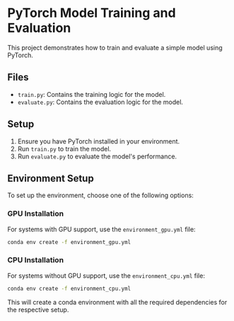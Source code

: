 # PyTorch Model Training and Evaluation

This project demonstrates how to train and evaluate a simple model using PyTorch.

## Files

- `train.py`: Contains the training logic for the model.
- `evaluate.py`: Contains the evaluation logic for the model.

## Setup

1. Ensure you have PyTorch installed in your environment.
2. Run `train.py` to train the model.
3. Run `evaluate.py` to evaluate the model's performance.

## Environment Setup

To set up the environment, choose one of the following options:

### GPU Installation
For systems with GPU support, use the `environment_gpu.yml` file:

```bash
conda env create -f environment_gpu.yml
```

### CPU Installation
For systems without GPU support, use the `environment_cpu.yml` file:

```bash
conda env create -f environment_cpu.yml
```

This will create a conda environment with all the required dependencies for the respective setup.